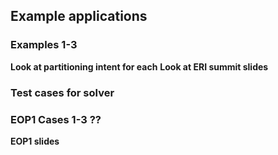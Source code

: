 ## Example applications

### Examples 1-3

**Look at partitioning intent for each**
**Look at ERI summit slides**

### Test cases for solver

### EOP1 Cases 1-3 ??

**EOP1 slides**
